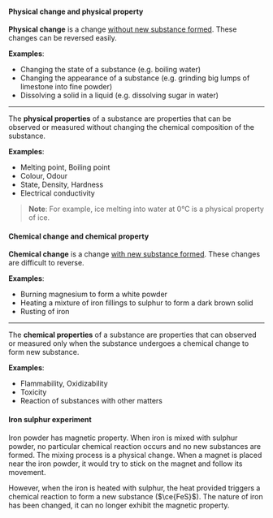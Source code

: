 #### Physical change and physical property
**Physical change** is a change <u>without new substance formed</u>. These changes can be reversed easily.

**Examples**:
- Changing the state of a substance (e.g. boiling water)
- Changing the appearance of a substance (e.g. grinding big lumps of limestone into fine powder)
- Dissolving a solid in a liquid (e.g. dissolving sugar in water)

---

The **physical properties** of a substance are properties that can be observed or measured without changing the chemical composition of the substance.

**Examples**:
- Melting point, Boiling point
- Colour, Odour
- State, Density, Hardness
- Electrical conductivity

> **Note**:
> For example, ice melting into water at 0°C is a physical property of ice.

#### Chemical change and chemical property
**Chemical change** is a change <u>with new substance formed</u>. These changes are difficult to reverse.

**Examples**:
- Burning magnesium to form a white powder
- Heating a mixture of iron fillings to sulphur to form a dark brown solid
- Rusting of iron

---

The **chemical properties** of a substance are properties that can observed or measured only when the substance undergoes a chemical change to form new substance.

**Examples**:
- Flammability, Oxidizability
- Toxicity
- Reaction of substances with other matters

#### Iron sulphur experiment
Iron powder has magnetic property. When iron is mixed with sulphur powder, no particular chemical reaction occurs and no new substances are formed. The mixing process is a physical change. When a magnet is placed near the iron powder, it would try to stick on the magnet and follow its movement.

However, when the iron is heated with sulphur, the heat provided triggers a chemical reaction to form a new substance ($\ce{FeS}$). The nature of iron has been changed, it can no longer exhibit the magnetic property.

